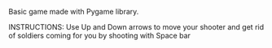 Basic game made with Pygame library.

INSTRUCTIONS:
Use Up and Down arrows to move your shooter and get rid of soldiers coming for you by shooting with Space bar
